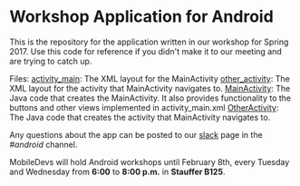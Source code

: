 # Workshop Application for Android
This is the repository for the application written in our workshop for Spring 2017. Use this code for reference if you didn't make it to our meeting and are trying to catch up.

Files:
[activity_main]: The XML layout for the MainActivity
[other_activity]: The XML layout for the activity that MainActivity navigates to.
[MainActivity]: The Java code that creates the MainActivity. It also provides functionality to the buttons and other views implemented in activity_main.xml
[OtherActivity]: The Java code that creates the activity that MainActivity navigates to. 

Any questions about the app can be posted to our [slack] page in the *#android* channel. 

MobileDevs will hold Android workshops until February 8th, every Tuesday and Wednesday from **6:00** to **8:00 p.m.** in **Stauffer B125**. 


[activity_main]: <https://github.com/MobileDevs-ASU/Android-Workshop-App/blob/master/app/src/main/res/layout/activity_main.xml>
[other_activity]: <https://github.com/MobileDevs-ASU/Android-Workshop-App/blob/master/app/src/main/res/layout/other_activity.xml>
[MainActivity]: <https://github.com/MobileDevs-ASU/Android-Workshop-App/blob/master/app/src/main/java/com/example/central/myapplication/MainActivity.java>
[OtherActivity]: <https://github.com/MobileDevs-ASU/Android-Workshop-App/blob/master/app/src/main/java/com/example/central/myapplication/OtherActivity.java>
[slack]: <https://mobiledevs-asu.slack.com/>
